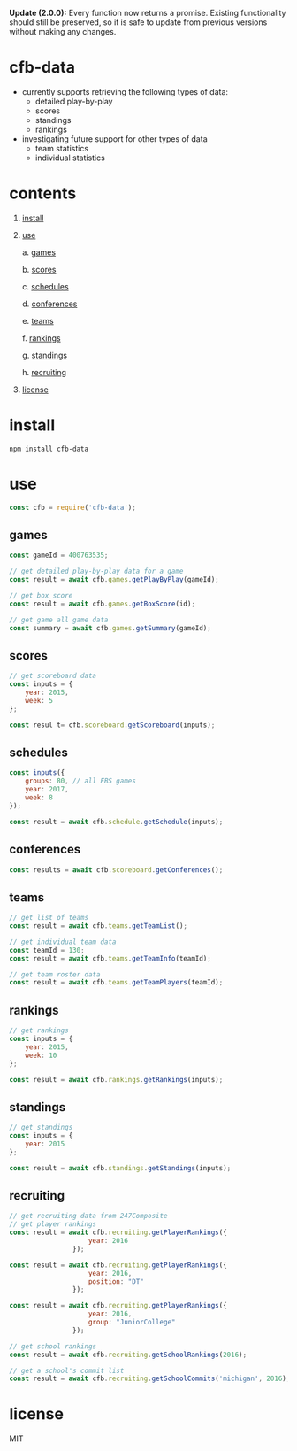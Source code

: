**Update (2.0.0):** Every function now returns a promise.  Existing functionality should still be preserved, so it is safe to update from previous versions without making any changes.

# cfb-data

- currently supports retrieving the following types of data:
    - detailed play-by-play
    - scores
    - standings
    - rankings
- investigating future support for other types of data
    - team statistics
    - individual statistics

# contents
1. [install](#install)
2. [use](#use)

    a. [games](#games)

    b. [scores](#scores)

    c. [schedules](#schedules)

    d. [conferences](#conferences)

    e. [teams](#teams)

    f. [rankings](#rankings)

    g. [standings](#standings)

    h. [recruiting](#recruiting)

3. [license](#license)

# install
```shell
npm install cfb-data
```

# use
```javascript
const cfb = require('cfb-data');
```

## games
```javascript
const gameId = 400763535;

// get detailed play-by-play data for a game
const result = await cfb.games.getPlayByPlay(gameId);

// get box score
const result = await cfb.games.getBoxScore(id);

// get game all game data
const summary = await cfb.games.getSummary(gameId);
```

## scores
```javascript
// get scoreboard data
const inputs = {
    year: 2015,
    week: 5
};

const resul t= cfb.scoreboard.getScoreboard(inputs);
```

## schedules
```javascript
const inputs({
    groups: 80, // all FBS games
    year: 2017,
    week: 8
});

const result = await cfb.schedule.getSchedule(inputs);
```

## conferences
```javascript
const results = await cfb.scoreboard.getConferences();
```

## teams
```javascript
// get list of teams
const result = await cfb.teams.getTeamList();

// get individual team data
const teamId = 130;
const result = await cfb.teams.getTeamInfo(teamId);

// get team roster data
const result = await cfb.teams.getTeamPlayers(teamId);
```

## rankings
```javascript
// get rankings
const inputs = {
    year: 2015,
    week: 10
};

const result = await cfb.rankings.getRankings(inputs);
```

## standings
```javascript
// get standings
const inputs = {
    year: 2015
};

const result = await cfb.standings.getStandings(inputs);
```

## recruiting
```javascript
// get recruiting data from 247Composite
// get player rankings
const result = await cfb.recruiting.getPlayerRankings({
                    year: 2016
                });

const result = await cfb.recruiting.getPlayerRankings({
                    year: 2016,
                    position: "DT"
                });

const result = await cfb.recruiting.getPlayerRankings({
                    year: 2016,
                    group: "JuniorCollege"
                });

// get school rankings
const result = await cfb.recruiting.getSchoolRankings(2016);

// get a school's commit list
const result = await cfb.recruiting.getSchoolCommits('michigan', 2016);
```

# license
MIT